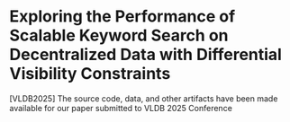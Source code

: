 # Exploring the Performance of Scalable Keyword Search on Decentralized Data with Differential Visibility Constraints

[VLDB2025] The source code, data, and other artifacts have been made available for our paper submitted to VLDB 2025 Conference 
